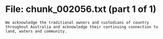 ﻿# File: chunk_002056.txt (part 1 of 1)
```
We acknowledge the traditional owners and custodians of country throughout Australia and acknowledge their continuing connection to land, waters and community.
```

